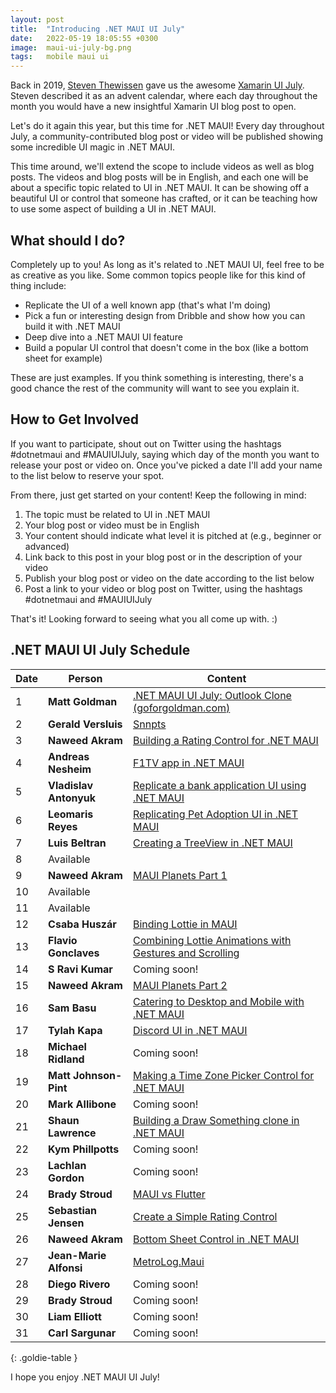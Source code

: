 ```yaml
---
layout: post
title:  "Introducing .NET MAUI UI July"
date:   2022-05-19 18:05:55 +0300
image:  maui-ui-july-bg.png
tags:   mobile maui ui
---
```


Back in 2019, [Steven Thewissen](https://thewissen.io/) gave us the awesome [Xamarin UI July](https://thewissen.io/introducing-xamarin-ui-july/). Steven described it as an advent calendar, where each day throughout the month you would have a new insightful Xamarin UI blog post to open.

Let's do it again this year, but this time for .NET MAUI! Every day throughout July, a community-contributed blog post or video will be published showing some incredible UI magic in .NET MAUI. 

This time around, we'll extend the scope to include videos as well as blog posts. The videos and blog posts will be in English, and each one will be about a specific topic related to UI in .NET MAUI. It can be showing off a beautiful UI or control that someone has crafted, or it can be teaching how to use some aspect of building a UI in .NET MAUI.

## What should I do?
Completely up to you! As long as it's related to .NET MAUI UI, feel free to be as creative as you like. Some common topics people like for this kind of thing include:

* Replicate the UI of a well known app (that's what I'm doing)
* Pick a fun or interesting design from Dribble and show how you can build it with .NET MAUI
* Deep dive into a .NET MAUI UI feature
* Build a popular UI control that doesn't come in the box (like a bottom sheet for example)

These are just examples. If you think something is interesting, there's a good chance the rest of the community will want to see you explain it.


## How to Get Involved
If you want to participate, shout out on Twitter using the hashtags #dotnetmaui and #MAUIUIJuly, saying which day of the month you want to release your post or video on. Once you've picked a date I'll add your name to the list below to reserve your spot.

From there, just get started on your content! Keep the following in mind:

1. The topic must be related to UI in .NET MAUI
2. Your blog post or video must be in English
3. Your content should indicate what level it is pitched at (e.g., beginner or advanced)
4. Link back to this post in your blog post or in the description of your video
5. Publish your blog post or video on the date according to the list below
6. Post a link to your video or blog post on Twitter, using the hashtags #dotnetmaui and #MAUIUIJuly

That's it! Looking forward to seeing what you all come up with. :)

## .NET MAUI UI July Schedule

| Date | Person             | Content                                                                                                       |
| ---- | ------------------ | ------------------------------------------------------------------------------------------------------------- |
| 1    | **Matt Goldman**       | [.NET MAUI UI July: Outlook Clone (goforgoldman.com)](https://goforgoldman.com/2022/06/30/outlook-clone.html) |
| 2    | **Gerald Versluis**    | [Snnpts](https://www.snppts.dev/)                                                                           |
| 3    | **Naweed Akram**          |     [Building a Rating Control for .NET MAUI](https://blogs.xgenoapps.com/post/2022/07/03/rating-view-maui)                   |
| 4    | **Andreas Nesheim**    | [F1TV app in .NET MAUI](https://www.andreasnesheim.no/maui-ui-july-replicating-f1tv-app/)       |
| 5    | **Vladislav Antonyuk**          |   [Replicate a bank application UI using .NET MAUI](https://vladislavantonyuk.azurewebsites.net/articles/Replicate-a-bank-application-UI-using-.NET-MAUI) |
| 6    | **Leomaris Reyes**     | [Replicating Pet Adoption UI in .NET MAUI](https://askxammy.com/replicating-pet-adoption-ui-in-net-maui/)             |
| 7    | **Luis Beltran**       | [Creating a TreeView in .NET MAUI](https://dev.to/icebeam7/creating-a-treeview-control-in-net-maui-49mp)      |
| 8    | Available          |                                                                                                               |
| 9    | **Naweed Akram**          | [MAUI Planets Part 1](https://blogs.xgenoapps.com/post/2022/07/08/maui-planets)   |
| 10   | Available          |                                                                                                               |
| 11   | Available          |                                                                                                               |
| 12   | **Csaba Huszár**       | [Binding Lottie in MAUI](https://dev.to/csaba8472/binding-lottie-or-any-other-swift-framework-with-ui-in-maui-543m)            |
| 13   | **Flavio Gonclaves**   | [Combining Lottie Animations with Gestures and Scrolling](https://www.cayas.de/blog/lottie-animations-gestures-and-scrolling)                |
| 14   | **S Ravi Kumar**       | Coming soon!                |
| 15   | **Naweed Akram**          | [MAUI Planets Part 2](https://blogs.xgenoapps.com/post/2022/07/15/maui-planets-part-2)                            |
| 16   | **Sam Basu**           | [Catering to Desktop and Mobile with .NET MAUI](https://t.co/cQ6vEUYBn0)                |
| 17   | **Tylah Kapa**        | [Discord UI in .NET MAUI](https://kapa.dev/blog/discord-ui-in-net-maui)                |
| 18   | **Michael Ridland**    | Coming soon!                |
| 19   | **Matt Johnson-Pint**  | [Making a Time Zone Picker Control for .NET MAUI](https://blog.sentry.io/2022/07/19/making-a-time-zone-picker-control-for-net-maui)                |
| 20   | **Mark Allibone**      | Coming soon!                |
| 21   | **Shaun Lawrence**     | [Building a Draw Something clone in .NET MAUI](https://blog.bijington.com/2022/07/20/draw-something-clone.html)                |
| 22   | **Kym Phillpotts**     | Coming soon!                |
| 23   | **Lachlan Gordon**     | Coming soon!                |
| 24   | **Brady Stroud**        | [MAUI vs Flutter](https://medium.com/@bradystroud/maui-vs-flutter-multi-platform-frameworks-showdown-2d215a9a86f2)                |
| 25   | **Sebastian Jensen**   | [Create a Simple Rating Control](https://medium.com/@tsjdevapps/net-maui-create-a-simple-rating-control-560566fa5014)                |
| 26   | **Naweed Akram**       | [Bottom Sheet Control in .NET MAUI](https://blogs.xgenoapps.com/post/2022/07/23/maui-bottom-sheet)                |
| 27   | **Jean-Marie Alfonsi** | [MetroLog.Maui](https://www.sharpnado.com/metrolog-maui/)                |
| 28   | **Diego Rivero**       | Coming soon!                |
| 29   | **Brady Stroud**       | Coming soon!                |
| 30   | **Liam Elliott**       | Coming soon!                |
| 31   | **Carl Sargunar**      | Coming soon!                |
{: .goldie-table }

I hope you enjoy .NET MAUI UI July!